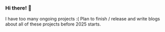 ### Hi there! 👋

I have too many ongoing projects :(
Plan to finish / release and write blogs about all of these projects before 2025 starts.
